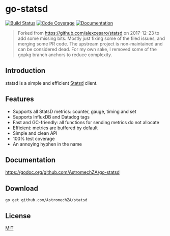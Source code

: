 # go-statsd
[![Build Status](https://travis-ci.org/AstromechZA/go-statsd.svg)](https://travis-ci.org/AstromechZA/go-statsd) [![Code Coverage](https://gocover.io/_badge/github.com/AstromechZA/go-statsd)](https://gocover.io/github.com/AstromechZA/go-statsd) [![Documentation](https://godoc.org/github.com/AstromechZA/go-statsd?status.svg)](https://godoc.org/github.com/AstromechZA/go-statsd)

> Forked from https://github.com/alexcesaro/statsd on 2017-12-23 to add some missing bits. Mostly just fixing some of the filed issues, and merging some PR code. The upstream project is non-maintained and can be considered dead.
> For my own sake, I removed some of the gopkg branch anchors to reduce complexity.

## Introduction

statsd is a simple and efficient [Statsd](https://github.com/etsy/statsd)
client.

## Features

- Supports all StatsD metrics: counter, gauge, timing and set
- Supports InfluxDB and Datadog tags
- Fast and GC-friendly: all functions for sending metrics do not allocate
- Efficient: metrics are buffered by default
- Simple and clean API
- 100% test coverage
- An annoying hyphen in the name

## Documentation

https://godoc.org/github.com/AstromechZA/go-statsd

## Download

    go get github.com/AstromechZA/statsd

## License

[MIT](LICENSE)
